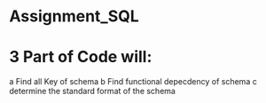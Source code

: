 # Assignment_SQL
# 3 Part of Code will: 
  a Find all Key of schema
  b Find functional depecdency of schema
  c determine the standard format of the schema
